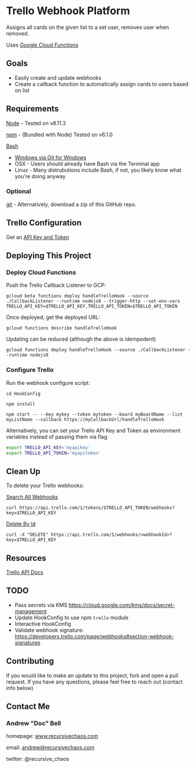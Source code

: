 # Trello Webhook Platform

Assigns all cards on the given list to a set user, removes user when removed.

Uses [Google Cloud Functions](https://cloud.google.com/functions/)

## Goals

* Easily create and update webhooks
* Create a callback function to automatically assign cards to users based on list

## Requirements

[Node](https://nodejs.org/en/download/) - Tested on v8.11.3

[npm](https://www.npmjs.com/package/npm) - (Bundled with Node) Tested on v6.1.0

[Bash](https://www.gnu.org/software/bash/)
  * [Windows via Git for Windows](http://gitforwindows.org/)  
  * OSX - Users should already have Bash via the Terminal app
  * Linux - Many distrubutions include Bash, if not, you likely know what you're doing anyway

### Optional 

[git](https://git-scm.com/downloads) - Alternatively, download a zip of this GitHub repo.

## Trello Configuration

Get an [API Key and Token](https://trello.com/app-key)

## Deploying This Project

### Deploy Cloud Functions

Push the Trello Callback Listener to GCP:

`gcloud beta functions deploy handleTrelloHook --source ./CallbackListener --runtime nodejs8 --trigger-http --set-env-vars TRELLO_API_KEY=$TRELLO_API_KEY,TRELLO_API_TOKEN=$TRELLO_API_TOKEN`

Once deployed, get the deployed URL:

`gcloud functions describe handleTrelloHook`

Updating can be reduced (although the above is idempodent)

`gcloud functions deploy handleTrelloHook --source ./CallbackListener --runtime nodejs8  `

### Configure Trello

Run the webhook configure script:

`cd HookConfig`

`npm install`

`npm start -- --key mykey --token mytoken --board myBoardName --list myListName --callback https://myCallbackUrl/handleTrelloHook`

Alternatively, you can set your Trello API Key and Token as environment variables instead of passing them via flag

```bash
export TRELLO_API_KEY='myapikey'
export TRELLO_API_TOKEN='myapitoken'
```

## Clean Up

To delete your Trello webhooks:

[Search All Webhooks](https://developers.trello.com/v1.0/reference#tokenstokenwebhooks)

`curl https://api.trello.com/1/tokens/$TRELLO_API_TOKEN/webhooks?key=$TRELLO_API_KEY`

[Delete By Id](https://developers.trello.com/v1.0/reference#webhooksid-1)

`curl -X "DELETE" https://api.trello.com/1/webhooks/<webhookId>?key=$TRELLO_API_KEY`

## Resources

[Trello API Docs](https://developers.trello.com/v1.0/reference)

## TODO

* Pass secrets via KMS https://cloud.google.com/kms/docs/secret-management
* Update HookConfig to use npm `trello` module
* Interactive HookConfig
* Validate webhook signature: https://developers.trello.com/page/webhooks#section-webhook-signatures

## Contributing

If you would like to make an update to this project, fork and open a pull request. If you have any questions, please feel free to reach out (contact info below)

## Contact Me

### Andrew "Doc" Bell ###

homepage: www.recursivechaos.com

email: andrew@recursivechaos.com

twitter: @recursive_chaos
